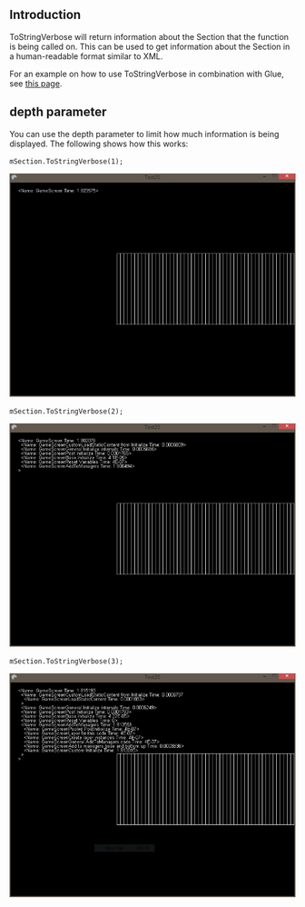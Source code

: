 ## Introduction

ToStringVerbose will return information about the Section that the function is being called on. This can be used to get information about the Section in a human-readable format similar to XML.

For an example on how to use ToStringVerbose in combination with Glue, see [this page](/frb/docs/index.php?title=FlatRedballXna:Tutorials:Identifying_Screen_Creation_Performance_Issues "FlatRedballXna:Tutorials:Identifying Screen Creation Performance Issues").

## depth parameter

You can use the depth parameter to limit how much information is being displayed. The following shows how this works:

    mSection.ToStringVerbose(1);

![ToStringVerboseDepth1.PNG](/media/migrated_media-ToStringVerboseDepth1.PNG)

    mSection.ToStringVerbose(2);

![ToStringVerboseDepth2.PNG](/media/migrated_media-ToStringVerboseDepth2.PNG)

    mSection.ToStringVerbose(3);

![ToStringVerboseDepth3.PNG](/media/migrated_media-ToStringVerboseDepth3.PNG)
